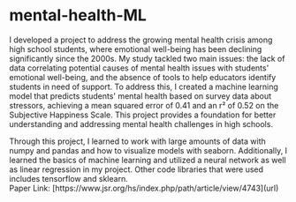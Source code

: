 # mental-health-ML
I developed a project to address the growing mental health crisis among high school students, where emotional well-being has been declining significantly since the 2000s. My study tackled two main issues: the lack of data correlating potential causes of mental health issues with students' emotional well-being, and the absence of tools to help educators identify students in need of support. To address this, I created a machine learning model that predicts students' mental health based on survey data about stressors, achieving a mean squared error of 0.41 and an r² of 0.52 on the Subjective Happiness Scale. This project provides a foundation for better understanding and addressing mental health challenges in high schools.
<div>
Through this project, I learned to work with large amounts of data with numpy and pandas and how to visualize models with seaborn. Additionally, I learned the basics of machine learning and utilized a neural network as well as linear regression in my project. Other code libraries that were used includes tensorflow and sklearn.
</div>

<div>
  Paper Link: [https://www.jsr.org/hs/index.php/path/article/view/4743](url)
</div>
